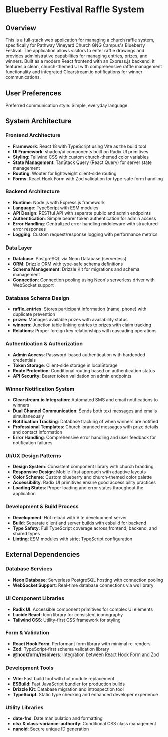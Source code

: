# Blueberry Festival Raffle System

## Overview

This is a full-stack web application for managing a church raffle system, specifically for Pathway Vineyard Church GNG Campus's Blueberry Festival. The application allows visitors to enter raffle drawings and provides administrative capabilities for managing entries, prizes, and winners. Built as a modern React frontend with an Express.js backend, it features a clean, church-themed UI with comprehensive raffle management functionality and integrated Clearstream.io notifications for winner communications.

## User Preferences

Preferred communication style: Simple, everyday language.

## System Architecture

### Frontend Architecture
- **Framework**: React 18 with TypeScript using Vite as the build tool
- **UI Framework**: shadcn/ui components built on Radix UI primitives
- **Styling**: Tailwind CSS with custom church-themed color variables
- **State Management**: TanStack Query (React Query) for server state management
- **Routing**: Wouter for lightweight client-side routing
- **Forms**: React Hook Form with Zod validation for type-safe form handling

### Backend Architecture
- **Runtime**: Node.js with Express.js framework
- **Language**: TypeScript with ESM modules
- **API Design**: RESTful API with separate public and admin endpoints
- **Authentication**: Simple bearer token authentication for admin access
- **Error Handling**: Centralized error handling middleware with structured error responses
- **Logging**: Custom request/response logging with performance metrics

### Data Layer
- **Database**: PostgreSQL via Neon Database (serverless)
- **ORM**: Drizzle ORM with type-safe schema definitions
- **Schema Management**: Drizzle Kit for migrations and schema management
- **Connection**: Connection pooling using Neon's serverless driver with WebSocket support

### Database Schema Design
- **raffle_entries**: Stores participant information (name, phone) with duplicate prevention
- **prizes**: Manages available prizes with availability status
- **winners**: Junction table linking entries to prizes with claim tracking
- **Relations**: Proper foreign key relationships with cascading operations

### Authentication & Authorization
- **Admin Access**: Password-based authentication with hardcoded credentials
- **Token Storage**: Client-side storage in localStorage
- **Route Protection**: Conditional routing based on authentication status
- **API Security**: Bearer token validation on admin endpoints

### Winner Notification System
- **Clearstream.io Integration**: Automated SMS and email notifications to winners
- **Dual Channel Communication**: Sends both text messages and emails simultaneously
- **Notification Tracking**: Database tracking of when winners are notified
- **Professional Templates**: Church-branded messages with prize details and contact information
- **Error Handling**: Comprehensive error handling and user feedback for notification failures

### UI/UX Design Patterns
- **Design System**: Consistent component library with church branding
- **Responsive Design**: Mobile-first approach with adaptive layouts
- **Color Scheme**: Custom blueberry and church-themed color palette
- **Accessibility**: Radix UI primitives ensure good accessibility practices
- **Loading States**: Proper loading and error states throughout the application

### Development & Build Process
- **Development**: Hot reload with Vite development server
- **Build**: Separate client and server builds with esbuild for backend
- **Type Safety**: Full TypeScript coverage across frontend, backend, and shared types
- **Linting**: ESM modules with strict TypeScript configuration

## External Dependencies

### Database Services
- **Neon Database**: Serverless PostgreSQL hosting with connection pooling
- **WebSocket Support**: Real-time database connections via ws library

### UI Component Libraries
- **Radix UI**: Accessible component primitives for complex UI elements
- **Lucide React**: Icon library for consistent iconography
- **Tailwind CSS**: Utility-first CSS framework for styling

### Form & Validation
- **React Hook Form**: Performant form library with minimal re-renders
- **Zod**: TypeScript-first schema validation library
- **@hookform/resolvers**: Integration between React Hook Form and Zod

### Development Tools
- **Vite**: Fast build tool with hot module replacement
- **ESBuild**: Fast JavaScript bundler for production builds
- **Drizzle Kit**: Database migration and introspection tool
- **TypeScript**: Static type checking and enhanced developer experience

### Utility Libraries
- **date-fns**: Date manipulation and formatting
- **clsx & class-variance-authority**: Conditional CSS class management
- **nanoid**: Secure unique ID generation